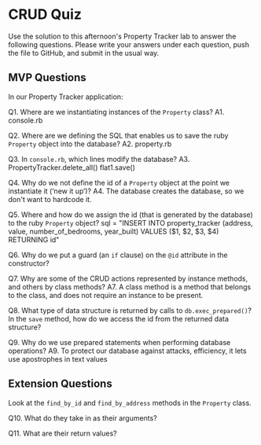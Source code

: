# CRUD Quiz

Use the solution to this afternoon's Property Tracker lab to answer the following questions. Please write your answers under each question, push the file to GitHub, and submit in the usual way.

## MVP Questions

In our Property Tracker application:

Q1. Where are we instantiating instances of the `Property` class?
A1. console.rb

Q2. Where are we defining the SQL that enables us to save the ruby `Property` object into the database?
A2. property.rb

Q3. In `console.rb`, which lines modify the database?
A3. PropertyTracker.delete_all()
    flat1.save()

Q4. Why do we not define the id of a `Property` object at the point we instantiate it (‘new it up’)?
A4. The database creates the database, so we don't want to hardcode it.

Q5. Where and how do we assign the id (that is generated by the database) to the ruby `Property` object?
sql = "INSERT INTO property_tracker
(address, value, number_of_bedrooms, year_built)
VALUES
($1, $2, $3, $4) RETURNING id"

Q6. Why do we put a guard (an `if` clause) on the `@id` attribute in the constructor?

Q7. Why are some of the CRUD actions represented by instance methods, and others by class methods?
A7. A class method is a method that belongs to the class, and does not require an instance to be present.

Q8. What type of data structure is returned by calls to `db.exec_prepared()`? In the `save` method, how do we access the id from the returned data structure?



Q9. Why do we use prepared statements when performing database operations?
A9. To protect our database against attacks, efficiency, it lets use apostrophes in text values
## Extension Questions

Look at the `find_by_id` and `find_by_address` methods in the `Property` class.

Q10. What do they take in as their arguments?

Q11. What are their return values?
